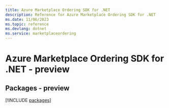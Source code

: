 ```yaml
---
title: Azure Marketplace Ordering SDK for .NET
description: Reference for Azure Marketplace Ordering SDK for .NET
ms.date: 11/06/2023
ms.topic: reference
ms.devlang: dotnet
ms.service: marketplaceordering
---
```

# Azure Marketplace Ordering SDK for .NET - preview
## Packages - preview
[!INCLUDE [packages](marketplace-ordering-index.md)]
